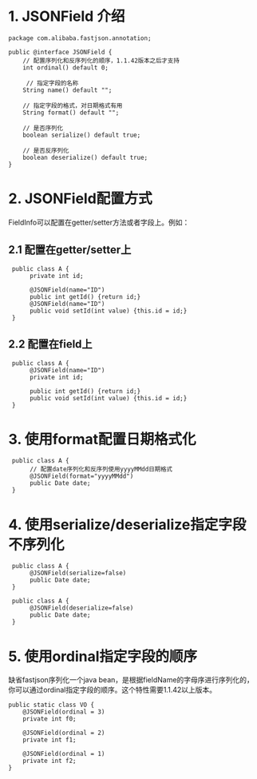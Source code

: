 # 1. JSONField 介绍

    package com.alibaba.fastjson.annotation;
    
    public @interface JSONField {
        // 配置序列化和反序列化的顺序，1.1.42版本之后才支持
        int ordinal() default 0;
    
         // 指定字段的名称
        String name() default "";
    
        // 指定字段的格式，对日期格式有用
        String format() default "";
    
        // 是否序列化
        boolean serialize() default true;
    
        // 是否反序列化
        boolean deserialize() default true;
    }

# 2. JSONField配置方式
FieldInfo可以配置在getter/setter方法或者字段上。例如：
## 2.1 配置在getter/setter上

     public class A {
          private int id;
     
          @JSONField(name="ID")
          public int getId() {return id;}
          @JSONField(name="ID")
          public void setId(int value) {this.id = id;}
     }


## 2.2 配置在field上

     public class A {
          @JSONField(name="ID")
          private int id;
     
          public int getId() {return id;}
          public void setId(int value) {this.id = id;}
     }

# 3. 使用format配置日期格式化

     public class A {
          // 配置date序列化和反序列使用yyyyMMdd日期格式
          @JSONField(format="yyyyMMdd")
          public Date date;
     }

# 4. 使用serialize/deserialize指定字段不序列化

     public class A {
          @JSONField(serialize=false)
          public Date date;
     }

     public class A {
          @JSONField(deserialize=false)
          public Date date;
     }

# 5. 使用ordinal指定字段的顺序
缺省fastjson序列化一个java bean，是根据fieldName的字母序进行序列化的，你可以通过ordinal指定字段的顺序。这个特性需要1.1.42以上版本。

    public static class VO {
        @JSONField(ordinal = 3)
        private int f0;

        @JSONField(ordinal = 2)
        private int f1;

        @JSONField(ordinal = 1)
        private int f2;
    }





